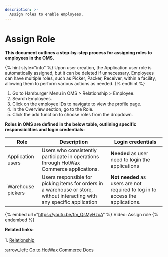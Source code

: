 ```yaml
---
description: >-
  Assign roles to enable employees.
---
```


# Assign Role

**This document outlines a step-by-step process for assigning roles to employees in the OMS.**

{% hint style="info" %}
Upon user creation, the Application user role is automatically assigned, but it can be deleted if unnecessary. Employees can have multiple roles, such as Picker, Packer, Receiver, within a facility, allowing them to perform various actions as needed.
{% endhint %}

1. Go to Hamburger Menu in OMS > Relationship > Employee.
2. Search Employees.
3. Click on the employee IDs to navigate to view the profile page.
4. In the Overview section, go to the Role.
5. Click the add function to choose roles from the dropdown.

**Roles in OMS are defined in the below table, outlining specific responsibilities and login credentials:**&#x20;

| Role              | Description                                                                                                               | Login credentials                                                              |
| ----------------- | ------------------------------------------------------------------------------------------------------------------------- | ------------------------------------------------------------------------------ |
| Application users | Users who consistently participate in operations through HotWax Commerce applications.                                    | **Needed** as user need to login the applications                              |
| Warehouse pickers | Users responsible for picking items for orders in a warehouse or store, without interacting with any specific application | **Not needed** as users are not required to log in to access the applications. |



{% embed url="https://youtu.be/fm_QsMyHzoA" %}
Video: Assign role
{% endembed %}



**Related links:** \
\
1\. [Relationship](http://127.0.0.1:5000/s/oLmQzGATywYkwiU9sCat/relationship)



:arrow\_left: [Go to HotWax Commerce Docs](http://127.0.0.1:5000/o/l53nGvPQLhOHrKCP9HTG/s/TefRnbhmBjhScpq172vl/)

